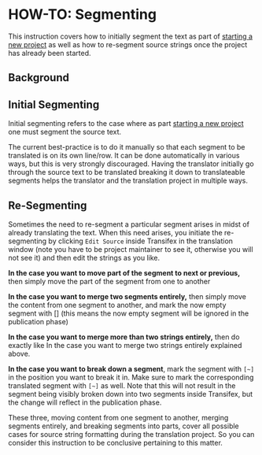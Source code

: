 # HOW-TO: Segmenting

This instruction covers how to initially segment the text as part of [starting a new project](Starting-New-Project.md) as well as how to re-segment source strings once the project has already been started.

## Background

## Initial Segmenting

Initial segmenting refers to the case where as part [starting a new project](Starting-New-Project.md) one must segment the source text. 

The current best-practice is to do it manually so that each segment to be translated is on its own line/row. It can be done automatically in various ways, but this is very strongly discouraged. Having the translator initially go through the source text to be translated breaking it down to translateable segments helps the translator and the translation project in multiple ways.

## Re-Segmenting

Sometimes the need to re-segment a particular segment arises in midst of already translating the text. When this need arises, you initiate the re-segmenting by clicking `Edit Source` inside Transifex in the translation window (note you have to be project maintainer to see it, otherwise you will not see it) and then edit the strings as you like.

**In the case you want to move part of the segment to next or previous,** then simply move the part of the segment from one to another

**In the case you want to merge two segments entirely,** then simply move the content from one segment to another, and mark the now empty segment with []  (this means the now empty segment will be ignored in the publication phase)

**In the case you want to merge more than two strings entirely,** then do exactly like In the case you want to merge two strings entirely explained above.

**In the case you want to break down a segment**, mark the segment with `[~]` in the position you want to break it in. Make sure to mark the corresponding translated segment with `[~]` as well. Note that this will not result in the segment being visibly broken down into two segments inside Transifex, but the change will reflect in the publication phase. 

These three, moving content from one segment to another, merging segments entirely, and breaking segments into parts, cover all possible cases for source string formatting during the translation project. So you can consider this instruction to be conclusive pertaining to this matter.
